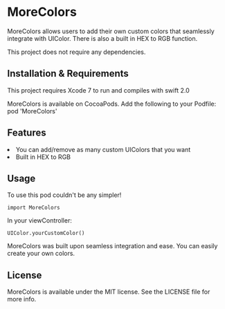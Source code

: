 # MoreColors
MoreColors allows users to add their own custom colors that seamlessly integrate with UIColor. There is also a built in HEX to RGB function.

This project does not require any dependencies.

<h2> Installation & Requirements </h2>
This project requires Xcode 7 to run and compiles with swift 2.0

MoreColors is available on CocoaPods. Add the following to your Podfile:
    pod 'MoreColors'

<h2> Features </h2>
<li> You can add/remove as many custom UIColors that you want </li>
<li> Built in HEX to RGB </li>

<h2> Usage </h2>
To use this pod couldn't be any simpler!

    import MoreColors
In your viewController:

    UIColor.yourCustomColor()

MoreColors was built upon seamless integration and ease. You can easily create your own colors.

<h2> License </h2>
MoreColors is available under the MIT license. See the LICENSE file for more info.
